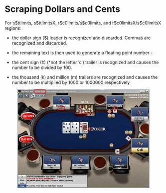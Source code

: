 # Scraping Dollars and Cents

For s\$ttlimits, s\$ttlimitsX, r\$c0limits/s\$c0limits, and
r\$c0limitsX/s\$c0limitsX regions:

- the dollar sign (\$) leader is recognized and discarded. Commas are
  recognized and discarded.

- the remaining text is then used to generate a floating point number -

- the cent sign (¢) (\*not the letter ’c’) trailer is recognized and
  causes the number to be divided by 100.

- the thousand (k) and million (m) trailers are recognized and causes
  the number to be multiplied by 1000 or 1000000 respectively

<figure>
<img src="images/openholdem/scraping_in_practice/scraping_dollars_and_cents/344b87l.jpg" />
</figure>
